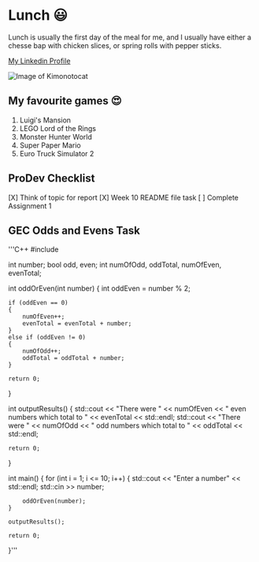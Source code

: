 # Lunch :smiley:

Lunch is usually the first day of the meal for me, and I usually have either a chesse bap with chicken slices, or spring rolls with pepper sticks.

[My Linkedin Profile](https://www.linkedin.com/in/lucy-power-4a35a01b9/)

![Image of Kimonotocat](https://octodex.github.com/Kimonotocat/)


## My favourite games :heart_eyes:

1. Luigi's Mansion
2. LEGO Lord of the Rings
3. Monster Hunter World
4. Super Paper Mario
5. Euro Truck Simulator 2

## ProDev Checklist

[X] Think of topic for report
[X] Week 10 README file task
[ ] Complete Assignment 1

## GEC Odds and Evens Task

'''C++
#include <iostream>

int number;
bool odd, even;
int numOfOdd, oddTotal, numOfEven, evenTotal;

int oddOrEven(int number)
{
	int oddEven = number % 2;

	if (oddEven == 0)
	{
		numOfEven++;
		evenTotal = evenTotal + number;
	}
	else if (oddEven != 0)
	{
		numOfOdd++;
		oddTotal = oddTotal + number;
	}

	return 0;
}

int outputResults()
{
	std::cout << "There were " << numOfEven << " even numbers which total to " << evenTotal << std::endl;
	std::cout << "There were " << numOfOdd << " odd numbers which total to " << oddTotal << std::endl;

	return 0;
}

int main()
{
	for (int i = 1; i <= 10; i++)
	{
		std::cout << "Enter a number" << std::endl;
		std::cin >> number;
		
		oddOrEven(number);
	}	

	outputResults();

	return 0;
}'''
